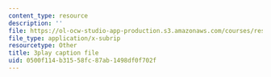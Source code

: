 ```yaml
---
content_type: resource
description: ''
file: https://ol-ocw-studio-app-production.s3.amazonaws.com/courses/res-3-004-visualizing-materials-science-fall-2017/0500f114b31558fc87ab1498df0f702f_xdm3Jz3IgwE.vtt
file_type: application/x-subrip
resourcetype: Other
title: 3play caption file
uid: 0500f114-b315-58fc-87ab-1498df0f702f
---
```

